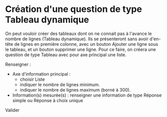 # Création d'une question de type Tableau dynamique

On peut vouloir créer des tableaux dont on ne connait pas à l'avance le nombre de lignes (Tableau dynamique). Ils se présenteront sans avoir d'en-tête de lignes en première colonne, avec un bouton Ajouter une ligne sous le tableau, et un bouton supprimer une ligne. Pour ce faire, on créera une question de type Tableau avec pour axe principal une liste. 

Renseigner :
- Axe d'information principal :  
  - choisir Liste
  - indiquer le nombre de lignes minimum.
  - indiquer le nombre de lignes maximum (borné à 300).
- Information(s) mesurée(s) : renseigner une information de type Réponse simple ou Réponse à choix unique

Valider

